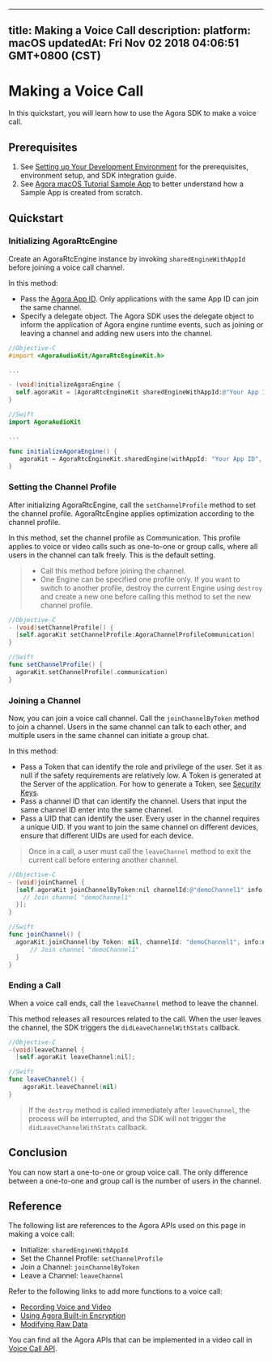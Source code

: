 
---
title: Making a Voice Call
description: 
platform: macOS
updatedAt: Fri Nov 02 2018 04:06:51 GMT+0800 (CST)
---
# Making a Voice Call
In this quickstart, you will learn how to use the Agora SDK to make a voice call.

## Prerequisites

1. See [Setting up Your Development Environment](../../en/Voice/mac_video.md) for the prerequisites, environment setup, and SDK integration guide.
2. See [Agora macOS Tutorial Sample App](https://github.com/AgoraIO/Basic-Video-Call/tree/master/One-to-One-Video/Agora-macOS-Tutorial-Swift-1to1) to better understand how a Sample App is created from scratch.

## Quickstart

### Initializing AgoraRtcEngine

Create an AgoraRtcEngine instance by invoking `sharedEngineWithAppId` before joining a voice call channel.

In this method:

- Pass the [Agora App ID](../../en/Voice/mac_video.md). Only applications with the same App ID can join the same channel.
- Specify a delegate object. The Agora SDK uses the delegate object to inform the application of Agora engine runtime events, such as joining or leaving a channel and adding new users into the channel.

```objective-c
//Objective-C
#import <AgoraAudioKit/AgoraRtcEngineKit.h>

...

- (void)initializeAgoraEngine {
  self.agoraKit = [AgoraRtcEngineKit sharedEngineWithAppId:@"Your App ID" delegate:self];
}
```

```swift
//Swift
import AgoraAudioKit

...

func initializeAgoraEngine() {
   agoraKit = AgoraRtcEngineKit.sharedEngine(withAppId: "Your App ID", delegate: self)
}
```

### Setting the Channel Profile

After initializing AgoraRtcEngine, call the `setChannelProfile` method to set the channel profile. AgoraRtcEngine applies optimization according to the channel profile.

In this method, set the channel profile as Communication. This profile applies to voice or video calls such as one-to-one or group calls, where all users in the channel can talk freely. This is the default setting.

> - Call this method before joining the channel.
> - One Engine can be specified one profile only. If you want to switch to another profile, destroy the current Engine using `destroy` and create a new one before calling this method to set the new channel profile.

```objective-c
//Objective-C
- (void)setChannelProfile() {
  [self.agoraKit setChannelProfile:AgoraChannelProfileCommunication]
}
```

```swift
//Swift
func setChannelProfile() {
  agoraKit.setChannelProfile(.communication)
}
```

### Joining a Channel

Now, you can join a voice call channel. Call the `joinChannelByToken` method to join a channel. Users in the same channel can talk to each other, and multiple users in the same channel can initiate a group chat.

In this method:

- Pass a Token that can identify the role and privilege of the user. Set it as null if the safety requirements are relatively low. A Token is generated at the Server of the application. For how to generate a Token, see [Security Keys](../../en/Agora%20Platform/token.md).
- Pass a channel ID that can identify the channel. Users that input the same channel ID enter into the same channel.
- Pass a UID that can identify the user. Every user in the channel requires a unique UID. If you want to join the same channel on different devices, ensure that different UIDs are used for each device.

> Once in a call, a user must call the `leaveChannel` method to exit the current call before entering another channel.

```objective-c
//Objective-C
- (void)joinChannel {
  [self.agoraKit joinChannelByToken:nil channelId:@"demoChannel1" info:nil uid:0 joinSuccess:^(NSString *channel, NSUInteger uid, NSInteger elapsed) {
    // Join channel "demoChannel1"
  }];
}
```

```swift
//Swift
func joinChannel() {
  agoraKit.joinChannel(by Token: nil, channelId: "demoChannel1", info:nil, uid:0){[weak self] (sid, uid, elapsed) -> Void in
      // Join channel "demoChannel1"
  }
}
```

### Ending a Call

When a voice call ends, call the `leaveChannel` method to leave the channel.

This method releases all resources related to the call. When the user leaves the channel, the SDK triggers the  `didLeaveChannelWithStats` callback.

```objective-c
//Objective-C
-(void)leaveChannel {
  [self.agoraKit leaveChannel:nil];
```

```swift
//Swift
func leaveChannel() {
    agoraKit.leaveChannel(nil)
}
```

> If the `destroy` method is called immediately after `leaveChannel`, the process will be interrupted, and the SDK will not trigger the  `didLeaveChannelWithStats` callback.

## Conclusion

You can now start a one-to-one or group voice call. The only difference between a one-to-one and group call is the number of users in the channel.

## Reference

The following list are references to the Agora APIs used on this page in making a voice call:

- Initialize: `sharedEngineWithAppId`
- Set the Channel Profile: `setChannelProfile`
- Join a Channel: `joinChannelByToken`
- Leave a Channel: `leaveChannel`

Refer to the following links to add more functions to a voice call:

- [Recording Voice and Video](../../en/Recording/recording_voice_video.md)
- [Using Agora Built-in Encryption](../../en/Voice/encryption_ios_agora.md)
- [Modifying Raw Data](../../en/Voice/rawdata_ios.md)

You can find all the Agora APIs that can be implemented in a video call in [Voice Call API](https://docs.agora.io/en/Voice/API%20Reference/oc/index.html).
